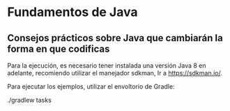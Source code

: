 # Fundamentos de Java
## Consejos prácticos sobre Java que cambiarán la forma en que codificas


Para la ejecución, es necesario tener instalada una versión Java 8 en adelante, recomiendo utilizar el manejador sdkman, Ir a https://sdkman.io/.

 Para ejecutar los ejemplos, utilizar el envoltorio de Gradle:

 ./gradlew tasks
